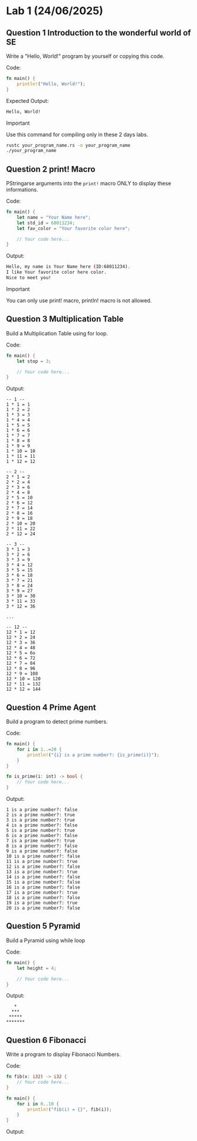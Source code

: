 # Lab 1 (24/06/2025)

## Question 1 Introduction to the wonderful world of SE

Write a "Hello, World!" program by yourself or copying this code.

Code:
```rs
fn main() {
    println!("Hello, World!");
}
```

Expected Output:
```sh
Hello, World!
```

> [!IMPORTANT]
> Use this command for compiling only in these 2 days labs.
```sh
rustc your_program_name.rs -o your_program_name
./your_program_name
```

## Question 2 print! Macro

PStringarse arguments into the `print!` macro ONLY to display these
informations.  

Code:
```rs
fn main() {
    let name = "Your Name here";
    let std_id = 68011234;
    let fav_color = "Your favorite color here";

    // Your code here...
}
```

Output:
```sh
Hello, my name is Your Name here (ID:68011234).
I like Your favorite color here color.
Nice to meet you!
```

> [!IMPORTANT]
> You can only use print! macro, println! macro is not allowed.

## Question 3 Multiplication Table

Build a Multiplication Table using for loop.  

Code:  

```rs
fn main() {
    let stop = 3;

    // Your code here...
}
```

Output:  

```
-- 1 --
1 * 1 = 1
1 * 2 = 2
1 * 3 = 3
1 * 4 = 4
1 * 5 = 5
1 * 6 = 6
1 * 7 = 7
1 * 8 = 8
1 * 9 = 9
1 * 10 = 10
1 * 11 = 11
1 * 12 = 12

-- 2 --
2 * 1 = 2
2 * 2 = 4
2 * 3 = 6
2 * 4 = 8
2 * 5 = 10
2 * 6 = 12
2 * 7 = 14
2 * 8 = 16
2 * 9 = 18
2 * 10 = 20
2 * 11 = 22
2 * 12 = 24

-- 3 --
3 * 1 = 3
3 * 2 = 6
3 * 3 = 9
3 * 4 = 12
3 * 5 = 15
3 * 6 = 18
3 * 7 = 21
3 * 8 = 24
3 * 9 = 27
3 * 10 = 30
3 * 11 = 33
3 * 12 = 36

...

-- 12 --
12 * 1 = 12
12 * 2 = 24
12 * 3 = 36
12 * 4 = 48
12 * 5 = 6o
12 * 6 = 72
12 * 7 = 84
12 * 8 = 96
12 * 9 = 108
12 * 10 = 120
12 * 11 = 132
12 * 12 = 144
```

## Question 4 Prime Agent

Build a program to detect prime numbers.

Code:  

```rs
fn main() {
    for i in 1..=20 {
        println!("{i} is a prime number?: {is_prime(i)}");
    }
}

fn is_prime(i: int) -> bool {
    // Your code here...
}
```

Output:  

```
1 is a prime number?: false
2 is a prime number?: true
3 is a prime number?: true
4 is a prime number?: false
5 is a prime number?: true
6 is a prime number?: false
7 is a prime number?: true
8 is a prime number?: false
9 is a prime number?: false
10 is a prime number?: false
11 is a prime number?: true
12 is a prime number?: false
13 is a prime number?: true
14 is a prime number?: false
15 is a prime number?: false
16 is a prime number?: false
17 is a prime number?: true
18 is a prime number?: false
19 is a prime number?: true
20 is a prime number?: false
```

## Question 5 Pyramid

Build a Pyramid using while loop  

Code:  

```rs
fn main() {
    let height = 4;

    // Your code here...
}
```

Output:  

```
   *
  ***
 *****
*******
```

## Question 6 Fibonacci

Write a program to display Fibonacci Numbers.  

Code:  

```rs
fn fib(x: i32) -> i32 {
    // Your code here...
}

fn main() {
    for i in 0..10 {
        println!("fib(i) = {}", fib(i));
    }
}
```

Output:  

```
```
